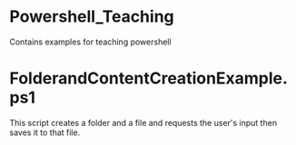 # Powershell_Teaching
Contains examples for teaching powershell

# FolderandContentCreationExample.ps1
This script creates a folder and a file and requests the user's input then saves it to that file.
